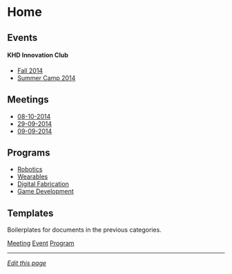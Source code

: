 # Home

## Events


#### KHD Innovation Club
* [Fall 2014](events/falls-camp-2014.md)
* [Summer Camp 2014](events/summer-camp-2014.md)

## Meetings
* [08-10-2014](meetings/08-10-2014.md)
* [29-09-2014](meetings/29-09-2014.md)
* [09-09-2014](meetings/09-09-2014.md)

## Programs
* [Robotics](programs/robotics.md)
* [Wearables](programs/wearables.md)
* [Digital Fabrication](programs/digital-fabrication.md)
* [Game Development](programs/game-development.md)

## Templates

Boilerplates for documents in the previous categories.

[Meeting](templates/meeting.md)
[Event](templates/event.md)
[Program](templates/program.md)

------
*[Edit this page](https://github.com/KidsHackDay/wiki/edit/gh-pages/index.md)*
